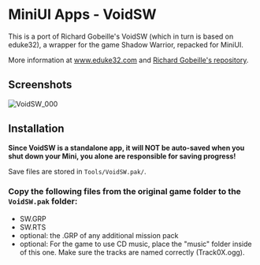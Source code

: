 # MiniUI Apps - VoidSW

This is a port of Richard Gobeille's VoidSW (which in turn is based on eduke32), a wrapper for the game Shadow Warrior, repacked for MiniUI. 

More information at www.eduke32.com and [Richard Gobeille's repository](https://voidpoint.io/terminx/eduke32).

## Screenshots

![VoidSW_000](https://user-images.githubusercontent.com/97309764/170028207-155f1e71-2ec4-4803-9bd1-71504bb99bdf.png)


## Installation

**Since VoidSW is a standalone app, it will NOT be auto-saved when you shut down your Mini,
you alone are responsible for saving progress!**

Save files are stored in `Tools/VoidSW.pak/`.


### Copy the following files from the original game folder to the `VoidSW.pak` folder:

- SW.GRP
- SW.RTS 
- optional: the .GRP of any additional mission pack
- optional: For the game to use CD music, place the "music" folder inside of this one. Make sure the tracks are named correctly (Track0X.ogg).
